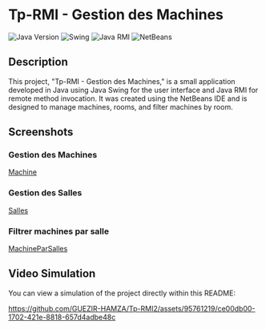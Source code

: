 # Tp-RMI - Gestion des Machines

![Java Version](https://img.shields.io/badge/Java-v19-brightgreen)
![Swing](https://img.shields.io/badge/Java%20Swing-UI-orange)
![Java RMI](https://img.shields.io/badge/Java%20RMI-Remote%20Method%20Invocation-blue)
![NetBeans](https://img.shields.io/badge/NetBeans-IDE-red)

## Description
This project, "Tp-RMI - Gestion des Machines," is a small application developed in Java using Java Swing for the user interface and Java RMI for remote method invocation. It was created using the NetBeans IDE and is designed to manage machines, rooms, and filter machines by room.

## Screenshots

### Gestion des Machines
  [Machine](https://github.com/GUEZIR-HAMZA/Tp-RMI2/assets/95761219/2945c476-912d-4534-babb-3defcaeba085)

### Gestion des Salles
  [Salles](https://github.com/GUEZIR-HAMZA/Tp-RMI2/assets/95761219/46eb263d-255f-4f13-8c2a-2f0c637c4b0f)

### Filtrer machines par salle
  [MachineParSalles](https://github.com/GUEZIR-HAMZA/Tp-RMI2/assets/95761219/5f3714e5-9be3-461f-a926-297480c14b12)

## Video Simulation

You can view a simulation of the project directly within this README:

https://github.com/GUEZIR-HAMZA/Tp-RMI2/assets/95761219/ce00db00-1702-421e-8818-657d4adbe48c


